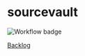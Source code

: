 # sourcevault

![Workflow badge](https://github.com/Yytsi/sourcevault/workflows/CI/badge.svg)

[Backlog](https://docs.google.com/spreadsheets/d/1Kn8T_J5zpqmHX5HLiwrYFkmAaxSycxQrstnDQTh-bX0/edit#gid=427790378)
